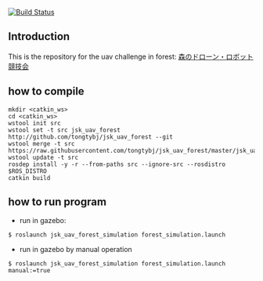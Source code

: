 [![Build Status](https://travis-ci.org/tongtybj/jsk_uav_forest.svg?branch=master)](https://travis-ci.org/tongtybj/jsk_uav_forest)

## Introduction

This is the repository for the uav challenge in forest:
[森のドローン・ロボット競技会](http://www.lsse.kyutech.ac.jp/~sociorobo/ja/forestdrone17)

## how to compile

```
mkdir <catkin_ws>
cd <catkin_ws>
wstool init src
wstool set -t src jsk_uav_forest http://github.com/tongtybj/jsk_uav_forest --git
wstool merge -t src https://raw.githubusercontent.com/tongtybj/jsk_uav_forest/master/jsk_uav_forest.rosinstall
wstool update -t src
rosdep install -y -r --from-paths src --ignore-src --rosdistro $ROS_DISTRO
catkin build
```

## how to run program

- run in gazebo:
```
$ roslaunch jsk_uav_forest_simulation forest_simulation.launch
```

- run in gazebo by manual operation
```
$ roslaunch jsk_uav_forest_simulation forest_simulation.launch manual:=true
```
